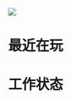 <img src="https://genshin-card.getloli.com/17/20934997.png"><br>
# 最近在玩
<!-- steam-box start -->
<!-- steam-box end -->
# 工作状态
<!-- waka-box start -->
<!-- waka-box end -->
